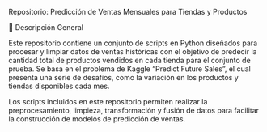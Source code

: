 Repositorio: Predicción de Ventas Mensuales para Tiendas y Productos

📌 Descripción General

Este repositorio contiene un conjunto de scripts en Python diseñados para procesar y limpiar datos de ventas históricas con el objetivo de predecir la cantidad total de productos vendidos en cada tienda para el conjunto de prueba. Se basa en el problema de Kaggle “Predict Future Sales”, el cual presenta una serie de desafíos, como la variación en los productos y tiendas disponibles cada mes.

Los scripts incluidos en este repositorio permiten realizar la preprocesamiento, limpieza, transformación y fusión de datos para facilitar la construcción de modelos de predicción de ventas.
